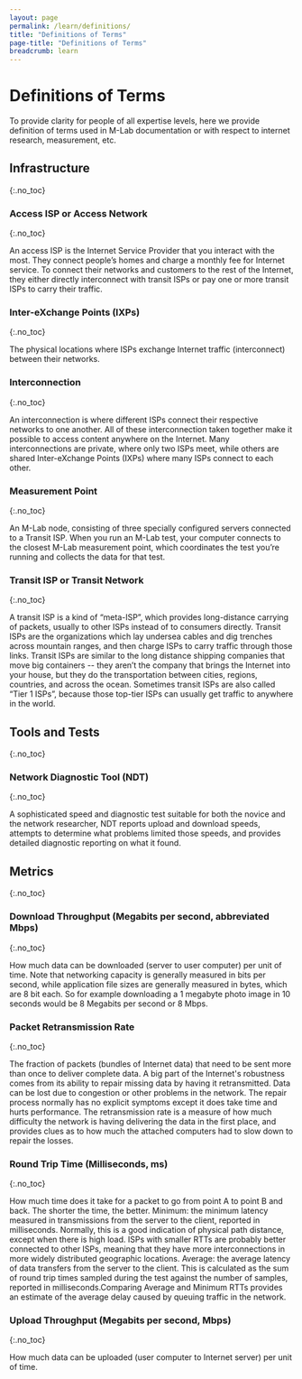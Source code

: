 ```yaml
---
layout: page
permalink: /learn/definitions/
title: "Definitions of Terms"
page-title: "Definitions of Terms"
breadcrumb: learn
---
```


# Definitions of Terms

To provide clarity for people of all expertise levels, here we provide definition of terms used in M-Lab documentation or with respect to internet research, measurement, etc.

## Infrastructure
{:.no_toc}

### Access ISP or Access Network
{:.no_toc}

An access ISP is the Internet Service Provider that you interact with the most. They connect people’s homes and charge a monthly fee for Internet service. To connect their networks and customers to the rest of the Internet, they either directly interconnect with transit ISPs or pay one or more transit ISPs to carry their traffic.

### Inter-eXchange Points (IXPs)
{:.no_toc}

The physical locations where ISPs exchange Internet traffic (interconnect) between their networks.

### Interconnection
{:.no_toc}

An interconnection is where different ISPs connect their respective networks to one another. All of these interconnection taken together make it possible to access content anywhere on the Internet. Many interconnections are private, where only two ISPs meet, while others are shared Inter-eXchange Points (IXPs) where many ISPs connect to each other.

### Measurement Point
{:.no_toc}

An M-Lab node, consisting of three specially configured servers connected to a Transit ISP. When you run an M-Lab test, your computer connects to the closest M-Lab measurement point, which coordinates the test you’re running and collects the data for that test.

### Transit ISP or Transit Network
{:.no_toc}

A transit ISP is a kind of “meta-ISP”, which provides long-distance carrying of packets, usually to other ISPs instead of to consumers directly. Transit ISPs are the organizations which lay undersea cables and dig trenches across mountain ranges, and then charge ISPs to carry traffic through those links. Transit ISPs are similar to the long distance shipping companies that move big containers -- they aren’t the company that brings the Internet into your house, but they do the transportation between cities, regions, countries, and across the ocean. Sometimes transit ISPs are also called “Tier 1 ISPs”, because those top-tier ISPs can usually get traffic to anywhere in the world.

## Tools and Tests
{:.no_toc}

### Network Diagnostic Tool (NDT)
{:.no_toc}

A sophisticated speed and diagnostic test suitable for both the novice and the network researcher, NDT reports upload and download speeds, attempts to determine what problems limited those speeds, and provides detailed diagnostic reporting on what it found.

## Metrics
{:.no_toc}

### Download Throughput (Megabits per second, abbreviated Mbps)
{:.no_toc}

How much data can be downloaded (server to user computer) per unit of time. Note that networking capacity is generally measured in bits per second, while application file sizes are generally measured in bytes, which are 8 bit each. So for example downloading a 1 megabyte photo image in 10 seconds would be 8 Megabits per second or 8 Mbps.

### Packet Retransmission Rate
{:.no_toc}

The fraction of packets (bundles of Internet data) that need to be sent more than once to deliver complete data. A big part of the Internet's robustness comes from its ability to repair missing data by having it retransmitted. Data can be lost due to congestion or other problems in the network. The repair process normally has no explicit symptoms except it does take time and hurts performance. The retransmission rate is a measure of how much difficulty the network is having delivering the data in the first place, and provides clues as to how much the attached computers had to slow down to repair the losses.

### Round Trip Time (Milliseconds, ms)
{:.no_toc}

How much time does it take for a packet to go from point A to point B and back. The shorter the time, the better. Minimum: the minimum latency measured in transmissions from the server to the client, reported in milliseconds. Normally, this is a good indication of physical path distance, except when there is high load. ISPs with smaller RTTs are probably better connected to other ISPs, meaning that they have more interconnections in more widely distributed geographic locations. Average: the average latency of data transfers from the server to the client. This is calculated as the sum of round trip times sampled during the test against the number of samples, reported in milliseconds.Comparing Average and Minimum RTTs provides an estimate of the average delay caused by queuing traffic in the network.

### Upload Throughput (Megabits per second, Mbps)
{:.no_toc}

How much data can be uploaded (user computer to Internet server) per unit of time.